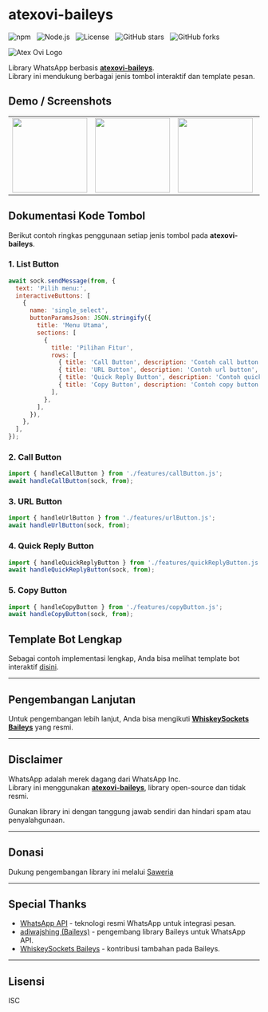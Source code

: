 # atexovi-baileys

![npm](https://img.shields.io/npm/v/atexovi-baileys?color=brightgreen) &nbsp;
![Node.js](https://img.shields.io/badge/Node.js->=20-blue) &nbsp;
![License](https://img.shields.io/npm/l/atexovi-baileys?color=yellow) &nbsp;
![GitHub stars](https://img.shields.io/github/stars/atex-ovi/atexovi-baileys?style=social&color=blue) &nbsp;
![GitHub forks](https://img.shields.io/github/forks/atex-ovi/atexovi-baileys?style=social&color=blue)


![Atex Ovi Logo](https://raw.githubusercontent.com/atex-ovi/bailogo/main/baileys-logo.jpg)

Library WhatsApp berbasis **[atexovi-baileys](https://www.npmjs.com/package/atexovi-baileys)**.  
Library ini mendukung berbagai jenis tombol interaktif dan template pesan.



## Demo / Screenshots

<table>
  <tr>
    <td><img src="https://raw.githubusercontent.com/atex-ovi/demo-button/main/list-button.jpg" width="150"></td>
    <td><img src="https://raw.githubusercontent.com/atex-ovi/demo-button/main/url-button.jpg" width="150"></td>
    <td><img src="https://raw.githubusercontent.com/atex-ovi/demo-button/main/call-button.jpg" width="150"></td>
    <td><img src="https://raw.githubusercontent.com/atex-ovi/demo-button/main/quick-reply-button.jpg" width="150"></td>
    <td><img src="https://raw.githubusercontent.com/atex-ovi/demo-button/main/copy-button.jpg" width="150"></td>
  </tr>
</table>



## Dokumentasi Kode Tombol

Berikut contoh ringkas penggunaan setiap jenis tombol pada **atexovi-baileys**.

### 1. List Button

```js
await sock.sendMessage(from, {
  text: 'Pilih menu:',
  interactiveButtons: [
    {
      name: 'single_select',
      buttonParamsJson: JSON.stringify({
        title: 'Menu Utama',
        sections: [
          {
            title: 'Pilihan Fitur',
            rows: [
              { title: 'Call Button', description: 'Contoh call button', id: 'call' },
              { title: 'URL Button', description: 'Contoh url button', id: 'url' },
              { title: 'Quick Reply Button', description: 'Contoh quick reply button', id: 'quick' },
              { title: 'Copy Button', description: 'Contoh copy button', id: 'copy' },
            ],
          },
        ],
      }),
    },
  ],
});
```

### 2. Call Button

```js
import { handleCallButton } from './features/callButton.js';
await handleCallButton(sock, from);
```

### 3. URL Button

```js
import { handleUrlButton } from './features/urlButton.js';
await handleUrlButton(sock, from);
```

### 4. Quick Reply Button

```js
import { handleQuickReplyButton } from './features/quickReplyButton.js';
await handleQuickReplyButton(sock, from);
```

### 5. Copy Button

```js
import { handleCopyButton } from './features/copyButton.js';
await handleCopyButton(sock, from);
```

## Template Bot Lengkap

Sebagai contoh implementasi lengkap, Anda bisa melihat template bot interaktif [disini](https://github.com/atex-ovi/atexovi-wabase-button).

---

## Pengembangan Lanjutan

Untuk pengembangan lebih lanjut, Anda bisa mengikuti [**WhiskeySockets Baileys**](https://github.com/WhiskeySockets/Baileys) yang resmi.

---

## Disclaimer

WhatsApp adalah merek dagang dari WhatsApp Inc.  
Library ini menggunakan [**atexovi-baileys**](https://www.npmjs.com/package/atexovi-baileys), library open-source dan tidak resmi.


Gunakan library ini dengan tanggung jawab sendiri dan hindari spam atau penyalahgunaan.

---

## Donasi

Dukung pengembangan library ini melalui [Saweria](https://saweria.co/atexovi)

---

## Special Thanks

* [WhatsApp API](https://www.whatsapp.com) - teknologi resmi WhatsApp untuk integrasi pesan.
* [adiwajshing (Baileys)](https://github.com/adiwajshing) - pengembang library Baileys untuk WhatsApp API.
* [WhiskeySockets Baileys](https://github.com/WhiskeySockets/Baileys) - kontribusi tambahan pada Baileys.

---

## Lisensi

ISC

